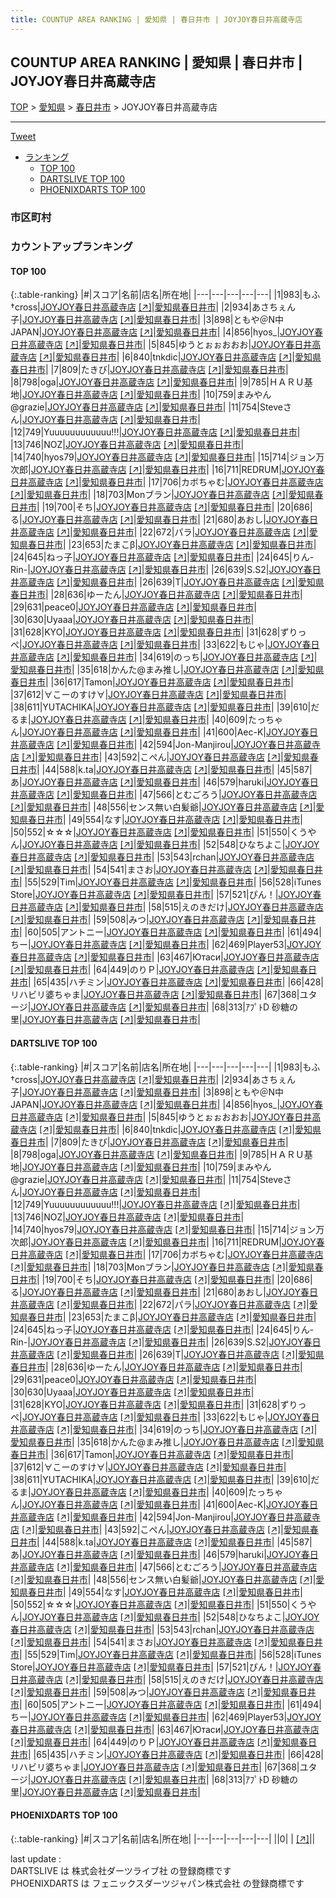 ```yaml
---
title: COUNTUP AREA RANKING | 愛知県 | 春日井市 | JOYJOY春日井高蔵寺店
---
```

## COUNTUP AREA RANKING | 愛知県 | 春日井市 | JOYJOY春日井高蔵寺店

[TOP](/darts/rank/) > [愛知県](/darts/rank/愛知県/) > [春日井市](/darts/rank/愛知県/春日井市/) > JOYJOY春日井高蔵寺店

___

<a href="https://twitter.com/share?ref_src=twsrc%5Etfw" data-text="COUNTUP AREA RANKING | 愛知県春日井市JOYJOY春日井高蔵寺店" class="twitter-share-button" data-hashtags="DARTSLIVE,PHOENIXDARTS,darts,ダーツ" data-show-count="false">Tweet</a>

* [ランキング](#カウントアップランキング)
    * [TOP 100](#top-100)
    * [DARTSLIVE TOP 100](#dartslive-top-100)
    * [PHOENIXDARTS TOP 100](#phoenixdarts-top-100)

### 市区町村

<ul>

</ul>

### カウントアップランキング

#### TOP 100



{:.table-ranking}
|#|スコア|名前|店名|所在地|
|---|---|---|---|---|
|1|983|<span class="rank-name-dl">もふ†cross</span>|<a href="/darts/rank/shops/e72639e3bbe021d8f454cb89828a1cfe.html">JOYJOY春日井高蔵寺店</a> <a href="https://search.dartslive.com/jp/shop/e72639e3bbe021d8f454cb89828a1cfe">[↗]</a>|<a href="/darts/rank/愛知県/春日井市">愛知県春日井市</a>|
|2|934|<span class="rank-name-dl">あさちぇん子</span>|<a href="/darts/rank/shops/e72639e3bbe021d8f454cb89828a1cfe.html">JOYJOY春日井高蔵寺店</a> <a href="https://search.dartslive.com/jp/shop/e72639e3bbe021d8f454cb89828a1cfe">[↗]</a>|<a href="/darts/rank/愛知県/春日井市">愛知県春日井市</a>|
|3|898|<span class="rank-name-dl">ともや＠N中JAPAN</span>|<a href="/darts/rank/shops/e72639e3bbe021d8f454cb89828a1cfe.html">JOYJOY春日井高蔵寺店</a> <a href="https://search.dartslive.com/jp/shop/e72639e3bbe021d8f454cb89828a1cfe">[↗]</a>|<a href="/darts/rank/愛知県/春日井市">愛知県春日井市</a>|
|4|856|<span class="rank-name-dl">hyos_</span>|<a href="/darts/rank/shops/e72639e3bbe021d8f454cb89828a1cfe.html">JOYJOY春日井高蔵寺店</a> <a href="https://search.dartslive.com/jp/shop/e72639e3bbe021d8f454cb89828a1cfe">[↗]</a>|<a href="/darts/rank/愛知県/春日井市">愛知県春日井市</a>|
|5|845|<span class="rank-name-dl">ゆうとぉぉおおお</span>|<a href="/darts/rank/shops/e72639e3bbe021d8f454cb89828a1cfe.html">JOYJOY春日井高蔵寺店</a> <a href="https://search.dartslive.com/jp/shop/e72639e3bbe021d8f454cb89828a1cfe">[↗]</a>|<a href="/darts/rank/愛知県/春日井市">愛知県春日井市</a>|
|6|840|<span class="rank-name-dl">tnkdic</span>|<a href="/darts/rank/shops/e72639e3bbe021d8f454cb89828a1cfe.html">JOYJOY春日井高蔵寺店</a> <a href="https://search.dartslive.com/jp/shop/e72639e3bbe021d8f454cb89828a1cfe">[↗]</a>|<a href="/darts/rank/愛知県/春日井市">愛知県春日井市</a>|
|7|809|<span class="rank-name-dl">たきび</span>|<a href="/darts/rank/shops/e72639e3bbe021d8f454cb89828a1cfe.html">JOYJOY春日井高蔵寺店</a> <a href="https://search.dartslive.com/jp/shop/e72639e3bbe021d8f454cb89828a1cfe">[↗]</a>|<a href="/darts/rank/愛知県/春日井市">愛知県春日井市</a>|
|8|798|<span class="rank-name-dl">oga</span>|<a href="/darts/rank/shops/e72639e3bbe021d8f454cb89828a1cfe.html">JOYJOY春日井高蔵寺店</a> <a href="https://search.dartslive.com/jp/shop/e72639e3bbe021d8f454cb89828a1cfe">[↗]</a>|<a href="/darts/rank/愛知県/春日井市">愛知県春日井市</a>|
|9|785|<span class="rank-name-dl">ＨＡＲＵ基地</span>|<a href="/darts/rank/shops/e72639e3bbe021d8f454cb89828a1cfe.html">JOYJOY春日井高蔵寺店</a> <a href="https://search.dartslive.com/jp/shop/e72639e3bbe021d8f454cb89828a1cfe">[↗]</a>|<a href="/darts/rank/愛知県/春日井市">愛知県春日井市</a>|
|10|759|<span class="rank-name-dl">まみやん@grazie</span>|<a href="/darts/rank/shops/e72639e3bbe021d8f454cb89828a1cfe.html">JOYJOY春日井高蔵寺店</a> <a href="https://search.dartslive.com/jp/shop/e72639e3bbe021d8f454cb89828a1cfe">[↗]</a>|<a href="/darts/rank/愛知県/春日井市">愛知県春日井市</a>|
|11|754|<span class="rank-name-dl">Steveさん</span>|<a href="/darts/rank/shops/e72639e3bbe021d8f454cb89828a1cfe.html">JOYJOY春日井高蔵寺店</a> <a href="https://search.dartslive.com/jp/shop/e72639e3bbe021d8f454cb89828a1cfe">[↗]</a>|<a href="/darts/rank/愛知県/春日井市">愛知県春日井市</a>|
|12|749|<span class="rank-name-dl">Yuuuuuuuuuuuu!!!</span>|<a href="/darts/rank/shops/e72639e3bbe021d8f454cb89828a1cfe.html">JOYJOY春日井高蔵寺店</a> <a href="https://search.dartslive.com/jp/shop/e72639e3bbe021d8f454cb89828a1cfe">[↗]</a>|<a href="/darts/rank/愛知県/春日井市">愛知県春日井市</a>|
|13|746|<span class="rank-name-dl">NOZ</span>|<a href="/darts/rank/shops/e72639e3bbe021d8f454cb89828a1cfe.html">JOYJOY春日井高蔵寺店</a> <a href="https://search.dartslive.com/jp/shop/e72639e3bbe021d8f454cb89828a1cfe">[↗]</a>|<a href="/darts/rank/愛知県/春日井市">愛知県春日井市</a>|
|14|740|<span class="rank-name-dl">hyos79</span>|<a href="/darts/rank/shops/e72639e3bbe021d8f454cb89828a1cfe.html">JOYJOY春日井高蔵寺店</a> <a href="https://search.dartslive.com/jp/shop/e72639e3bbe021d8f454cb89828a1cfe">[↗]</a>|<a href="/darts/rank/愛知県/春日井市">愛知県春日井市</a>|
|15|714|<span class="rank-name-dl">ジョン万次郎</span>|<a href="/darts/rank/shops/e72639e3bbe021d8f454cb89828a1cfe.html">JOYJOY春日井高蔵寺店</a> <a href="https://search.dartslive.com/jp/shop/e72639e3bbe021d8f454cb89828a1cfe">[↗]</a>|<a href="/darts/rank/愛知県/春日井市">愛知県春日井市</a>|
|16|711|<span class="rank-name-dl">REDRUM</span>|<a href="/darts/rank/shops/e72639e3bbe021d8f454cb89828a1cfe.html">JOYJOY春日井高蔵寺店</a> <a href="https://search.dartslive.com/jp/shop/e72639e3bbe021d8f454cb89828a1cfe">[↗]</a>|<a href="/darts/rank/愛知県/春日井市">愛知県春日井市</a>|
|17|706|<span class="rank-name-dl">カボちゃむ</span>|<a href="/darts/rank/shops/e72639e3bbe021d8f454cb89828a1cfe.html">JOYJOY春日井高蔵寺店</a> <a href="https://search.dartslive.com/jp/shop/e72639e3bbe021d8f454cb89828a1cfe">[↗]</a>|<a href="/darts/rank/愛知県/春日井市">愛知県春日井市</a>|
|18|703|<span class="rank-name-dl">Monブラン</span>|<a href="/darts/rank/shops/e72639e3bbe021d8f454cb89828a1cfe.html">JOYJOY春日井高蔵寺店</a> <a href="https://search.dartslive.com/jp/shop/e72639e3bbe021d8f454cb89828a1cfe">[↗]</a>|<a href="/darts/rank/愛知県/春日井市">愛知県春日井市</a>|
|19|700|<span class="rank-name-dl">そち</span>|<a href="/darts/rank/shops/e72639e3bbe021d8f454cb89828a1cfe.html">JOYJOY春日井高蔵寺店</a> <a href="https://search.dartslive.com/jp/shop/e72639e3bbe021d8f454cb89828a1cfe">[↗]</a>|<a href="/darts/rank/愛知県/春日井市">愛知県春日井市</a>|
|20|686|<span class="rank-name-dl">る</span>|<a href="/darts/rank/shops/e72639e3bbe021d8f454cb89828a1cfe.html">JOYJOY春日井高蔵寺店</a> <a href="https://search.dartslive.com/jp/shop/e72639e3bbe021d8f454cb89828a1cfe">[↗]</a>|<a href="/darts/rank/愛知県/春日井市">愛知県春日井市</a>|
|21|680|<span class="rank-name-dl">あおし</span>|<a href="/darts/rank/shops/e72639e3bbe021d8f454cb89828a1cfe.html">JOYJOY春日井高蔵寺店</a> <a href="https://search.dartslive.com/jp/shop/e72639e3bbe021d8f454cb89828a1cfe">[↗]</a>|<a href="/darts/rank/愛知県/春日井市">愛知県春日井市</a>|
|22|672|<span class="rank-name-dl">パラ</span>|<a href="/darts/rank/shops/e72639e3bbe021d8f454cb89828a1cfe.html">JOYJOY春日井高蔵寺店</a> <a href="https://search.dartslive.com/jp/shop/e72639e3bbe021d8f454cb89828a1cfe">[↗]</a>|<a href="/darts/rank/愛知県/春日井市">愛知県春日井市</a>|
|23|653|<span class="rank-name-dl">たまこβ</span>|<a href="/darts/rank/shops/e72639e3bbe021d8f454cb89828a1cfe.html">JOYJOY春日井高蔵寺店</a> <a href="https://search.dartslive.com/jp/shop/e72639e3bbe021d8f454cb89828a1cfe">[↗]</a>|<a href="/darts/rank/愛知県/春日井市">愛知県春日井市</a>|
|24|645|<span class="rank-name-dl">ねっ子</span>|<a href="/darts/rank/shops/e72639e3bbe021d8f454cb89828a1cfe.html">JOYJOY春日井高蔵寺店</a> <a href="https://search.dartslive.com/jp/shop/e72639e3bbe021d8f454cb89828a1cfe">[↗]</a>|<a href="/darts/rank/愛知県/春日井市">愛知県春日井市</a>|
|24|645|<span class="rank-name-dl">りん-Rin-</span>|<a href="/darts/rank/shops/e72639e3bbe021d8f454cb89828a1cfe.html">JOYJOY春日井高蔵寺店</a> <a href="https://search.dartslive.com/jp/shop/e72639e3bbe021d8f454cb89828a1cfe">[↗]</a>|<a href="/darts/rank/愛知県/春日井市">愛知県春日井市</a>|
|26|639|<span class="rank-name-dl">S.S2</span>|<a href="/darts/rank/shops/e72639e3bbe021d8f454cb89828a1cfe.html">JOYJOY春日井高蔵寺店</a> <a href="https://search.dartslive.com/jp/shop/e72639e3bbe021d8f454cb89828a1cfe">[↗]</a>|<a href="/darts/rank/愛知県/春日井市">愛知県春日井市</a>|
|26|639|<span class="rank-name-dl">T</span>|<a href="/darts/rank/shops/e72639e3bbe021d8f454cb89828a1cfe.html">JOYJOY春日井高蔵寺店</a> <a href="https://search.dartslive.com/jp/shop/e72639e3bbe021d8f454cb89828a1cfe">[↗]</a>|<a href="/darts/rank/愛知県/春日井市">愛知県春日井市</a>|
|28|636|<span class="rank-name-dl">ゆーたん</span>|<a href="/darts/rank/shops/e72639e3bbe021d8f454cb89828a1cfe.html">JOYJOY春日井高蔵寺店</a> <a href="https://search.dartslive.com/jp/shop/e72639e3bbe021d8f454cb89828a1cfe">[↗]</a>|<a href="/darts/rank/愛知県/春日井市">愛知県春日井市</a>|
|29|631|<span class="rank-name-dl">peace0</span>|<a href="/darts/rank/shops/e72639e3bbe021d8f454cb89828a1cfe.html">JOYJOY春日井高蔵寺店</a> <a href="https://search.dartslive.com/jp/shop/e72639e3bbe021d8f454cb89828a1cfe">[↗]</a>|<a href="/darts/rank/愛知県/春日井市">愛知県春日井市</a>|
|30|630|<span class="rank-name-dl">Uyaaa</span>|<a href="/darts/rank/shops/e72639e3bbe021d8f454cb89828a1cfe.html">JOYJOY春日井高蔵寺店</a> <a href="https://search.dartslive.com/jp/shop/e72639e3bbe021d8f454cb89828a1cfe">[↗]</a>|<a href="/darts/rank/愛知県/春日井市">愛知県春日井市</a>|
|31|628|<span class="rank-name-dl">KYO</span>|<a href="/darts/rank/shops/e72639e3bbe021d8f454cb89828a1cfe.html">JOYJOY春日井高蔵寺店</a> <a href="https://search.dartslive.com/jp/shop/e72639e3bbe021d8f454cb89828a1cfe">[↗]</a>|<a href="/darts/rank/愛知県/春日井市">愛知県春日井市</a>|
|31|628|<span class="rank-name-dl">ずりっぺ</span>|<a href="/darts/rank/shops/e72639e3bbe021d8f454cb89828a1cfe.html">JOYJOY春日井高蔵寺店</a> <a href="https://search.dartslive.com/jp/shop/e72639e3bbe021d8f454cb89828a1cfe">[↗]</a>|<a href="/darts/rank/愛知県/春日井市">愛知県春日井市</a>|
|33|622|<span class="rank-name-dl">もじゃ</span>|<a href="/darts/rank/shops/e72639e3bbe021d8f454cb89828a1cfe.html">JOYJOY春日井高蔵寺店</a> <a href="https://search.dartslive.com/jp/shop/e72639e3bbe021d8f454cb89828a1cfe">[↗]</a>|<a href="/darts/rank/愛知県/春日井市">愛知県春日井市</a>|
|34|619|<span class="rank-name-dl">のっち</span>|<a href="/darts/rank/shops/e72639e3bbe021d8f454cb89828a1cfe.html">JOYJOY春日井高蔵寺店</a> <a href="https://search.dartslive.com/jp/shop/e72639e3bbe021d8f454cb89828a1cfe">[↗]</a>|<a href="/darts/rank/愛知県/春日井市">愛知県春日井市</a>|
|35|618|<span class="rank-name-dl">かんた@まみ推し</span>|<a href="/darts/rank/shops/e72639e3bbe021d8f454cb89828a1cfe.html">JOYJOY春日井高蔵寺店</a> <a href="https://search.dartslive.com/jp/shop/e72639e3bbe021d8f454cb89828a1cfe">[↗]</a>|<a href="/darts/rank/愛知県/春日井市">愛知県春日井市</a>|
|36|617|<span class="rank-name-dl">Tamon</span>|<a href="/darts/rank/shops/e72639e3bbe021d8f454cb89828a1cfe.html">JOYJOY春日井高蔵寺店</a> <a href="https://search.dartslive.com/jp/shop/e72639e3bbe021d8f454cb89828a1cfe">[↗]</a>|<a href="/darts/rank/愛知県/春日井市">愛知県春日井市</a>|
|37|612|<span class="rank-name-dl">∀こーのすけ∀</span>|<a href="/darts/rank/shops/e72639e3bbe021d8f454cb89828a1cfe.html">JOYJOY春日井高蔵寺店</a> <a href="https://search.dartslive.com/jp/shop/e72639e3bbe021d8f454cb89828a1cfe">[↗]</a>|<a href="/darts/rank/愛知県/春日井市">愛知県春日井市</a>|
|38|611|<span class="rank-name-dl">YUTACHIKA</span>|<a href="/darts/rank/shops/e72639e3bbe021d8f454cb89828a1cfe.html">JOYJOY春日井高蔵寺店</a> <a href="https://search.dartslive.com/jp/shop/e72639e3bbe021d8f454cb89828a1cfe">[↗]</a>|<a href="/darts/rank/愛知県/春日井市">愛知県春日井市</a>|
|39|610|<span class="rank-name-dl">だるま</span>|<a href="/darts/rank/shops/e72639e3bbe021d8f454cb89828a1cfe.html">JOYJOY春日井高蔵寺店</a> <a href="https://search.dartslive.com/jp/shop/e72639e3bbe021d8f454cb89828a1cfe">[↗]</a>|<a href="/darts/rank/愛知県/春日井市">愛知県春日井市</a>|
|40|609|<span class="rank-name-dl">たっちゃん</span>|<a href="/darts/rank/shops/e72639e3bbe021d8f454cb89828a1cfe.html">JOYJOY春日井高蔵寺店</a> <a href="https://search.dartslive.com/jp/shop/e72639e3bbe021d8f454cb89828a1cfe">[↗]</a>|<a href="/darts/rank/愛知県/春日井市">愛知県春日井市</a>|
|41|600|<span class="rank-name-dl">Aec-K</span>|<a href="/darts/rank/shops/e72639e3bbe021d8f454cb89828a1cfe.html">JOYJOY春日井高蔵寺店</a> <a href="https://search.dartslive.com/jp/shop/e72639e3bbe021d8f454cb89828a1cfe">[↗]</a>|<a href="/darts/rank/愛知県/春日井市">愛知県春日井市</a>|
|42|594|<span class="rank-name-dl">Jon-Manjirou</span>|<a href="/darts/rank/shops/e72639e3bbe021d8f454cb89828a1cfe.html">JOYJOY春日井高蔵寺店</a> <a href="https://search.dartslive.com/jp/shop/e72639e3bbe021d8f454cb89828a1cfe">[↗]</a>|<a href="/darts/rank/愛知県/春日井市">愛知県春日井市</a>|
|43|592|<span class="rank-name-dl">こぺん</span>|<a href="/darts/rank/shops/e72639e3bbe021d8f454cb89828a1cfe.html">JOYJOY春日井高蔵寺店</a> <a href="https://search.dartslive.com/jp/shop/e72639e3bbe021d8f454cb89828a1cfe">[↗]</a>|<a href="/darts/rank/愛知県/春日井市">愛知県春日井市</a>|
|44|588|<span class="rank-name-dl">k.ta</span>|<a href="/darts/rank/shops/e72639e3bbe021d8f454cb89828a1cfe.html">JOYJOY春日井高蔵寺店</a> <a href="https://search.dartslive.com/jp/shop/e72639e3bbe021d8f454cb89828a1cfe">[↗]</a>|<a href="/darts/rank/愛知県/春日井市">愛知県春日井市</a>|
|45|587|<span class="rank-name-dl">あ</span>|<a href="/darts/rank/shops/e72639e3bbe021d8f454cb89828a1cfe.html">JOYJOY春日井高蔵寺店</a> <a href="https://search.dartslive.com/jp/shop/e72639e3bbe021d8f454cb89828a1cfe">[↗]</a>|<a href="/darts/rank/愛知県/春日井市">愛知県春日井市</a>|
|46|579|<span class="rank-name-dl">haruki</span>|<a href="/darts/rank/shops/e72639e3bbe021d8f454cb89828a1cfe.html">JOYJOY春日井高蔵寺店</a> <a href="https://search.dartslive.com/jp/shop/e72639e3bbe021d8f454cb89828a1cfe">[↗]</a>|<a href="/darts/rank/愛知県/春日井市">愛知県春日井市</a>|
|47|566|<span class="rank-name-dl">とむごろう</span>|<a href="/darts/rank/shops/e72639e3bbe021d8f454cb89828a1cfe.html">JOYJOY春日井高蔵寺店</a> <a href="https://search.dartslive.com/jp/shop/e72639e3bbe021d8f454cb89828a1cfe">[↗]</a>|<a href="/darts/rank/愛知県/春日井市">愛知県春日井市</a>|
|48|556|<span class="rank-name-dl">センス無い白髪爺</span>|<a href="/darts/rank/shops/e72639e3bbe021d8f454cb89828a1cfe.html">JOYJOY春日井高蔵寺店</a> <a href="https://search.dartslive.com/jp/shop/e72639e3bbe021d8f454cb89828a1cfe">[↗]</a>|<a href="/darts/rank/愛知県/春日井市">愛知県春日井市</a>|
|49|554|<span class="rank-name-dl">なす</span>|<a href="/darts/rank/shops/e72639e3bbe021d8f454cb89828a1cfe.html">JOYJOY春日井高蔵寺店</a> <a href="https://search.dartslive.com/jp/shop/e72639e3bbe021d8f454cb89828a1cfe">[↗]</a>|<a href="/darts/rank/愛知県/春日井市">愛知県春日井市</a>|
|50|552|<span class="rank-name-dl">☆☆☆</span>|<a href="/darts/rank/shops/e72639e3bbe021d8f454cb89828a1cfe.html">JOYJOY春日井高蔵寺店</a> <a href="https://search.dartslive.com/jp/shop/e72639e3bbe021d8f454cb89828a1cfe">[↗]</a>|<a href="/darts/rank/愛知県/春日井市">愛知県春日井市</a>|
|51|550|<span class="rank-name-dl">くうやん</span>|<a href="/darts/rank/shops/e72639e3bbe021d8f454cb89828a1cfe.html">JOYJOY春日井高蔵寺店</a> <a href="https://search.dartslive.com/jp/shop/e72639e3bbe021d8f454cb89828a1cfe">[↗]</a>|<a href="/darts/rank/愛知県/春日井市">愛知県春日井市</a>|
|52|548|<span class="rank-name-dl">ひなちよこ</span>|<a href="/darts/rank/shops/e72639e3bbe021d8f454cb89828a1cfe.html">JOYJOY春日井高蔵寺店</a> <a href="https://search.dartslive.com/jp/shop/e72639e3bbe021d8f454cb89828a1cfe">[↗]</a>|<a href="/darts/rank/愛知県/春日井市">愛知県春日井市</a>|
|53|543|<span class="rank-name-dl">rchan</span>|<a href="/darts/rank/shops/e72639e3bbe021d8f454cb89828a1cfe.html">JOYJOY春日井高蔵寺店</a> <a href="https://search.dartslive.com/jp/shop/e72639e3bbe021d8f454cb89828a1cfe">[↗]</a>|<a href="/darts/rank/愛知県/春日井市">愛知県春日井市</a>|
|54|541|<span class="rank-name-dl">まさお</span>|<a href="/darts/rank/shops/e72639e3bbe021d8f454cb89828a1cfe.html">JOYJOY春日井高蔵寺店</a> <a href="https://search.dartslive.com/jp/shop/e72639e3bbe021d8f454cb89828a1cfe">[↗]</a>|<a href="/darts/rank/愛知県/春日井市">愛知県春日井市</a>|
|55|529|<span class="rank-name-dl">Tim</span>|<a href="/darts/rank/shops/e72639e3bbe021d8f454cb89828a1cfe.html">JOYJOY春日井高蔵寺店</a> <a href="https://search.dartslive.com/jp/shop/e72639e3bbe021d8f454cb89828a1cfe">[↗]</a>|<a href="/darts/rank/愛知県/春日井市">愛知県春日井市</a>|
|56|528|<span class="rank-name-dl">iTunes Store</span>|<a href="/darts/rank/shops/e72639e3bbe021d8f454cb89828a1cfe.html">JOYJOY春日井高蔵寺店</a> <a href="https://search.dartslive.com/jp/shop/e72639e3bbe021d8f454cb89828a1cfe">[↗]</a>|<a href="/darts/rank/愛知県/春日井市">愛知県春日井市</a>|
|57|521|<span class="rank-name-dl">ぴん！</span>|<a href="/darts/rank/shops/e72639e3bbe021d8f454cb89828a1cfe.html">JOYJOY春日井高蔵寺店</a> <a href="https://search.dartslive.com/jp/shop/e72639e3bbe021d8f454cb89828a1cfe">[↗]</a>|<a href="/darts/rank/愛知県/春日井市">愛知県春日井市</a>|
|58|515|<span class="rank-name-dl">えのきだけ</span>|<a href="/darts/rank/shops/e72639e3bbe021d8f454cb89828a1cfe.html">JOYJOY春日井高蔵寺店</a> <a href="https://search.dartslive.com/jp/shop/e72639e3bbe021d8f454cb89828a1cfe">[↗]</a>|<a href="/darts/rank/愛知県/春日井市">愛知県春日井市</a>|
|59|508|<span class="rank-name-dl">みつ</span>|<a href="/darts/rank/shops/e72639e3bbe021d8f454cb89828a1cfe.html">JOYJOY春日井高蔵寺店</a> <a href="https://search.dartslive.com/jp/shop/e72639e3bbe021d8f454cb89828a1cfe">[↗]</a>|<a href="/darts/rank/愛知県/春日井市">愛知県春日井市</a>|
|60|505|<span class="rank-name-dl">アントニー</span>|<a href="/darts/rank/shops/e72639e3bbe021d8f454cb89828a1cfe.html">JOYJOY春日井高蔵寺店</a> <a href="https://search.dartslive.com/jp/shop/e72639e3bbe021d8f454cb89828a1cfe">[↗]</a>|<a href="/darts/rank/愛知県/春日井市">愛知県春日井市</a>|
|61|494|<span class="rank-name-dl">ちー</span>|<a href="/darts/rank/shops/e72639e3bbe021d8f454cb89828a1cfe.html">JOYJOY春日井高蔵寺店</a> <a href="https://search.dartslive.com/jp/shop/e72639e3bbe021d8f454cb89828a1cfe">[↗]</a>|<a href="/darts/rank/愛知県/春日井市">愛知県春日井市</a>|
|62|469|<span class="rank-name-dl">Player53</span>|<a href="/darts/rank/shops/e72639e3bbe021d8f454cb89828a1cfe.html">JOYJOY春日井高蔵寺店</a> <a href="https://search.dartslive.com/jp/shop/e72639e3bbe021d8f454cb89828a1cfe">[↗]</a>|<a href="/darts/rank/愛知県/春日井市">愛知県春日井市</a>|
|63|467|<span class="rank-name-dl">Ютаси</span>|<a href="/darts/rank/shops/e72639e3bbe021d8f454cb89828a1cfe.html">JOYJOY春日井高蔵寺店</a> <a href="https://search.dartslive.com/jp/shop/e72639e3bbe021d8f454cb89828a1cfe">[↗]</a>|<a href="/darts/rank/愛知県/春日井市">愛知県春日井市</a>|
|64|449|<span class="rank-name-dl">のりＰ</span>|<a href="/darts/rank/shops/e72639e3bbe021d8f454cb89828a1cfe.html">JOYJOY春日井高蔵寺店</a> <a href="https://search.dartslive.com/jp/shop/e72639e3bbe021d8f454cb89828a1cfe">[↗]</a>|<a href="/darts/rank/愛知県/春日井市">愛知県春日井市</a>|
|65|435|<span class="rank-name-dl">ハチミン</span>|<a href="/darts/rank/shops/e72639e3bbe021d8f454cb89828a1cfe.html">JOYJOY春日井高蔵寺店</a> <a href="https://search.dartslive.com/jp/shop/e72639e3bbe021d8f454cb89828a1cfe">[↗]</a>|<a href="/darts/rank/愛知県/春日井市">愛知県春日井市</a>|
|66|428|<span class="rank-name-dl">リハビリ婆ちゃま</span>|<a href="/darts/rank/shops/e72639e3bbe021d8f454cb89828a1cfe.html">JOYJOY春日井高蔵寺店</a> <a href="https://search.dartslive.com/jp/shop/e72639e3bbe021d8f454cb89828a1cfe">[↗]</a>|<a href="/darts/rank/愛知県/春日井市">愛知県春日井市</a>|
|67|368|<span class="rank-name-dl">ユタージ</span>|<a href="/darts/rank/shops/e72639e3bbe021d8f454cb89828a1cfe.html">JOYJOY春日井高蔵寺店</a> <a href="https://search.dartslive.com/jp/shop/e72639e3bbe021d8f454cb89828a1cfe">[↗]</a>|<a href="/darts/rank/愛知県/春日井市">愛知県春日井市</a>|
|68|313|<span class="rank-name-dl">ｱﾌﾟﾄD 砂糖の里</span>|<a href="/darts/rank/shops/e72639e3bbe021d8f454cb89828a1cfe.html">JOYJOY春日井高蔵寺店</a> <a href="https://search.dartslive.com/jp/shop/e72639e3bbe021d8f454cb89828a1cfe">[↗]</a>|<a href="/darts/rank/愛知県/春日井市">愛知県春日井市</a>|


#### DARTSLIVE TOP 100



{:.table-ranking}
|#|スコア|名前|店名|所在地|
|---|---|---|---|---|
|1|983|<span class="rank-name-dl">もふ†cross</span>|<a href="/darts/rank/shops/e72639e3bbe021d8f454cb89828a1cfe.html">JOYJOY春日井高蔵寺店</a> <a href="https://search.dartslive.com/jp/shop/e72639e3bbe021d8f454cb89828a1cfe">[↗]</a>|<a href="/darts/rank/愛知県/春日井市">愛知県春日井市</a>|
|2|934|<span class="rank-name-dl">あさちぇん子</span>|<a href="/darts/rank/shops/e72639e3bbe021d8f454cb89828a1cfe.html">JOYJOY春日井高蔵寺店</a> <a href="https://search.dartslive.com/jp/shop/e72639e3bbe021d8f454cb89828a1cfe">[↗]</a>|<a href="/darts/rank/愛知県/春日井市">愛知県春日井市</a>|
|3|898|<span class="rank-name-dl">ともや＠N中JAPAN</span>|<a href="/darts/rank/shops/e72639e3bbe021d8f454cb89828a1cfe.html">JOYJOY春日井高蔵寺店</a> <a href="https://search.dartslive.com/jp/shop/e72639e3bbe021d8f454cb89828a1cfe">[↗]</a>|<a href="/darts/rank/愛知県/春日井市">愛知県春日井市</a>|
|4|856|<span class="rank-name-dl">hyos_</span>|<a href="/darts/rank/shops/e72639e3bbe021d8f454cb89828a1cfe.html">JOYJOY春日井高蔵寺店</a> <a href="https://search.dartslive.com/jp/shop/e72639e3bbe021d8f454cb89828a1cfe">[↗]</a>|<a href="/darts/rank/愛知県/春日井市">愛知県春日井市</a>|
|5|845|<span class="rank-name-dl">ゆうとぉぉおおお</span>|<a href="/darts/rank/shops/e72639e3bbe021d8f454cb89828a1cfe.html">JOYJOY春日井高蔵寺店</a> <a href="https://search.dartslive.com/jp/shop/e72639e3bbe021d8f454cb89828a1cfe">[↗]</a>|<a href="/darts/rank/愛知県/春日井市">愛知県春日井市</a>|
|6|840|<span class="rank-name-dl">tnkdic</span>|<a href="/darts/rank/shops/e72639e3bbe021d8f454cb89828a1cfe.html">JOYJOY春日井高蔵寺店</a> <a href="https://search.dartslive.com/jp/shop/e72639e3bbe021d8f454cb89828a1cfe">[↗]</a>|<a href="/darts/rank/愛知県/春日井市">愛知県春日井市</a>|
|7|809|<span class="rank-name-dl">たきび</span>|<a href="/darts/rank/shops/e72639e3bbe021d8f454cb89828a1cfe.html">JOYJOY春日井高蔵寺店</a> <a href="https://search.dartslive.com/jp/shop/e72639e3bbe021d8f454cb89828a1cfe">[↗]</a>|<a href="/darts/rank/愛知県/春日井市">愛知県春日井市</a>|
|8|798|<span class="rank-name-dl">oga</span>|<a href="/darts/rank/shops/e72639e3bbe021d8f454cb89828a1cfe.html">JOYJOY春日井高蔵寺店</a> <a href="https://search.dartslive.com/jp/shop/e72639e3bbe021d8f454cb89828a1cfe">[↗]</a>|<a href="/darts/rank/愛知県/春日井市">愛知県春日井市</a>|
|9|785|<span class="rank-name-dl">ＨＡＲＵ基地</span>|<a href="/darts/rank/shops/e72639e3bbe021d8f454cb89828a1cfe.html">JOYJOY春日井高蔵寺店</a> <a href="https://search.dartslive.com/jp/shop/e72639e3bbe021d8f454cb89828a1cfe">[↗]</a>|<a href="/darts/rank/愛知県/春日井市">愛知県春日井市</a>|
|10|759|<span class="rank-name-dl">まみやん@grazie</span>|<a href="/darts/rank/shops/e72639e3bbe021d8f454cb89828a1cfe.html">JOYJOY春日井高蔵寺店</a> <a href="https://search.dartslive.com/jp/shop/e72639e3bbe021d8f454cb89828a1cfe">[↗]</a>|<a href="/darts/rank/愛知県/春日井市">愛知県春日井市</a>|
|11|754|<span class="rank-name-dl">Steveさん</span>|<a href="/darts/rank/shops/e72639e3bbe021d8f454cb89828a1cfe.html">JOYJOY春日井高蔵寺店</a> <a href="https://search.dartslive.com/jp/shop/e72639e3bbe021d8f454cb89828a1cfe">[↗]</a>|<a href="/darts/rank/愛知県/春日井市">愛知県春日井市</a>|
|12|749|<span class="rank-name-dl">Yuuuuuuuuuuuu!!!</span>|<a href="/darts/rank/shops/e72639e3bbe021d8f454cb89828a1cfe.html">JOYJOY春日井高蔵寺店</a> <a href="https://search.dartslive.com/jp/shop/e72639e3bbe021d8f454cb89828a1cfe">[↗]</a>|<a href="/darts/rank/愛知県/春日井市">愛知県春日井市</a>|
|13|746|<span class="rank-name-dl">NOZ</span>|<a href="/darts/rank/shops/e72639e3bbe021d8f454cb89828a1cfe.html">JOYJOY春日井高蔵寺店</a> <a href="https://search.dartslive.com/jp/shop/e72639e3bbe021d8f454cb89828a1cfe">[↗]</a>|<a href="/darts/rank/愛知県/春日井市">愛知県春日井市</a>|
|14|740|<span class="rank-name-dl">hyos79</span>|<a href="/darts/rank/shops/e72639e3bbe021d8f454cb89828a1cfe.html">JOYJOY春日井高蔵寺店</a> <a href="https://search.dartslive.com/jp/shop/e72639e3bbe021d8f454cb89828a1cfe">[↗]</a>|<a href="/darts/rank/愛知県/春日井市">愛知県春日井市</a>|
|15|714|<span class="rank-name-dl">ジョン万次郎</span>|<a href="/darts/rank/shops/e72639e3bbe021d8f454cb89828a1cfe.html">JOYJOY春日井高蔵寺店</a> <a href="https://search.dartslive.com/jp/shop/e72639e3bbe021d8f454cb89828a1cfe">[↗]</a>|<a href="/darts/rank/愛知県/春日井市">愛知県春日井市</a>|
|16|711|<span class="rank-name-dl">REDRUM</span>|<a href="/darts/rank/shops/e72639e3bbe021d8f454cb89828a1cfe.html">JOYJOY春日井高蔵寺店</a> <a href="https://search.dartslive.com/jp/shop/e72639e3bbe021d8f454cb89828a1cfe">[↗]</a>|<a href="/darts/rank/愛知県/春日井市">愛知県春日井市</a>|
|17|706|<span class="rank-name-dl">カボちゃむ</span>|<a href="/darts/rank/shops/e72639e3bbe021d8f454cb89828a1cfe.html">JOYJOY春日井高蔵寺店</a> <a href="https://search.dartslive.com/jp/shop/e72639e3bbe021d8f454cb89828a1cfe">[↗]</a>|<a href="/darts/rank/愛知県/春日井市">愛知県春日井市</a>|
|18|703|<span class="rank-name-dl">Monブラン</span>|<a href="/darts/rank/shops/e72639e3bbe021d8f454cb89828a1cfe.html">JOYJOY春日井高蔵寺店</a> <a href="https://search.dartslive.com/jp/shop/e72639e3bbe021d8f454cb89828a1cfe">[↗]</a>|<a href="/darts/rank/愛知県/春日井市">愛知県春日井市</a>|
|19|700|<span class="rank-name-dl">そち</span>|<a href="/darts/rank/shops/e72639e3bbe021d8f454cb89828a1cfe.html">JOYJOY春日井高蔵寺店</a> <a href="https://search.dartslive.com/jp/shop/e72639e3bbe021d8f454cb89828a1cfe">[↗]</a>|<a href="/darts/rank/愛知県/春日井市">愛知県春日井市</a>|
|20|686|<span class="rank-name-dl">る</span>|<a href="/darts/rank/shops/e72639e3bbe021d8f454cb89828a1cfe.html">JOYJOY春日井高蔵寺店</a> <a href="https://search.dartslive.com/jp/shop/e72639e3bbe021d8f454cb89828a1cfe">[↗]</a>|<a href="/darts/rank/愛知県/春日井市">愛知県春日井市</a>|
|21|680|<span class="rank-name-dl">あおし</span>|<a href="/darts/rank/shops/e72639e3bbe021d8f454cb89828a1cfe.html">JOYJOY春日井高蔵寺店</a> <a href="https://search.dartslive.com/jp/shop/e72639e3bbe021d8f454cb89828a1cfe">[↗]</a>|<a href="/darts/rank/愛知県/春日井市">愛知県春日井市</a>|
|22|672|<span class="rank-name-dl">パラ</span>|<a href="/darts/rank/shops/e72639e3bbe021d8f454cb89828a1cfe.html">JOYJOY春日井高蔵寺店</a> <a href="https://search.dartslive.com/jp/shop/e72639e3bbe021d8f454cb89828a1cfe">[↗]</a>|<a href="/darts/rank/愛知県/春日井市">愛知県春日井市</a>|
|23|653|<span class="rank-name-dl">たまこβ</span>|<a href="/darts/rank/shops/e72639e3bbe021d8f454cb89828a1cfe.html">JOYJOY春日井高蔵寺店</a> <a href="https://search.dartslive.com/jp/shop/e72639e3bbe021d8f454cb89828a1cfe">[↗]</a>|<a href="/darts/rank/愛知県/春日井市">愛知県春日井市</a>|
|24|645|<span class="rank-name-dl">ねっ子</span>|<a href="/darts/rank/shops/e72639e3bbe021d8f454cb89828a1cfe.html">JOYJOY春日井高蔵寺店</a> <a href="https://search.dartslive.com/jp/shop/e72639e3bbe021d8f454cb89828a1cfe">[↗]</a>|<a href="/darts/rank/愛知県/春日井市">愛知県春日井市</a>|
|24|645|<span class="rank-name-dl">りん-Rin-</span>|<a href="/darts/rank/shops/e72639e3bbe021d8f454cb89828a1cfe.html">JOYJOY春日井高蔵寺店</a> <a href="https://search.dartslive.com/jp/shop/e72639e3bbe021d8f454cb89828a1cfe">[↗]</a>|<a href="/darts/rank/愛知県/春日井市">愛知県春日井市</a>|
|26|639|<span class="rank-name-dl">S.S2</span>|<a href="/darts/rank/shops/e72639e3bbe021d8f454cb89828a1cfe.html">JOYJOY春日井高蔵寺店</a> <a href="https://search.dartslive.com/jp/shop/e72639e3bbe021d8f454cb89828a1cfe">[↗]</a>|<a href="/darts/rank/愛知県/春日井市">愛知県春日井市</a>|
|26|639|<span class="rank-name-dl">T</span>|<a href="/darts/rank/shops/e72639e3bbe021d8f454cb89828a1cfe.html">JOYJOY春日井高蔵寺店</a> <a href="https://search.dartslive.com/jp/shop/e72639e3bbe021d8f454cb89828a1cfe">[↗]</a>|<a href="/darts/rank/愛知県/春日井市">愛知県春日井市</a>|
|28|636|<span class="rank-name-dl">ゆーたん</span>|<a href="/darts/rank/shops/e72639e3bbe021d8f454cb89828a1cfe.html">JOYJOY春日井高蔵寺店</a> <a href="https://search.dartslive.com/jp/shop/e72639e3bbe021d8f454cb89828a1cfe">[↗]</a>|<a href="/darts/rank/愛知県/春日井市">愛知県春日井市</a>|
|29|631|<span class="rank-name-dl">peace0</span>|<a href="/darts/rank/shops/e72639e3bbe021d8f454cb89828a1cfe.html">JOYJOY春日井高蔵寺店</a> <a href="https://search.dartslive.com/jp/shop/e72639e3bbe021d8f454cb89828a1cfe">[↗]</a>|<a href="/darts/rank/愛知県/春日井市">愛知県春日井市</a>|
|30|630|<span class="rank-name-dl">Uyaaa</span>|<a href="/darts/rank/shops/e72639e3bbe021d8f454cb89828a1cfe.html">JOYJOY春日井高蔵寺店</a> <a href="https://search.dartslive.com/jp/shop/e72639e3bbe021d8f454cb89828a1cfe">[↗]</a>|<a href="/darts/rank/愛知県/春日井市">愛知県春日井市</a>|
|31|628|<span class="rank-name-dl">KYO</span>|<a href="/darts/rank/shops/e72639e3bbe021d8f454cb89828a1cfe.html">JOYJOY春日井高蔵寺店</a> <a href="https://search.dartslive.com/jp/shop/e72639e3bbe021d8f454cb89828a1cfe">[↗]</a>|<a href="/darts/rank/愛知県/春日井市">愛知県春日井市</a>|
|31|628|<span class="rank-name-dl">ずりっぺ</span>|<a href="/darts/rank/shops/e72639e3bbe021d8f454cb89828a1cfe.html">JOYJOY春日井高蔵寺店</a> <a href="https://search.dartslive.com/jp/shop/e72639e3bbe021d8f454cb89828a1cfe">[↗]</a>|<a href="/darts/rank/愛知県/春日井市">愛知県春日井市</a>|
|33|622|<span class="rank-name-dl">もじゃ</span>|<a href="/darts/rank/shops/e72639e3bbe021d8f454cb89828a1cfe.html">JOYJOY春日井高蔵寺店</a> <a href="https://search.dartslive.com/jp/shop/e72639e3bbe021d8f454cb89828a1cfe">[↗]</a>|<a href="/darts/rank/愛知県/春日井市">愛知県春日井市</a>|
|34|619|<span class="rank-name-dl">のっち</span>|<a href="/darts/rank/shops/e72639e3bbe021d8f454cb89828a1cfe.html">JOYJOY春日井高蔵寺店</a> <a href="https://search.dartslive.com/jp/shop/e72639e3bbe021d8f454cb89828a1cfe">[↗]</a>|<a href="/darts/rank/愛知県/春日井市">愛知県春日井市</a>|
|35|618|<span class="rank-name-dl">かんた@まみ推し</span>|<a href="/darts/rank/shops/e72639e3bbe021d8f454cb89828a1cfe.html">JOYJOY春日井高蔵寺店</a> <a href="https://search.dartslive.com/jp/shop/e72639e3bbe021d8f454cb89828a1cfe">[↗]</a>|<a href="/darts/rank/愛知県/春日井市">愛知県春日井市</a>|
|36|617|<span class="rank-name-dl">Tamon</span>|<a href="/darts/rank/shops/e72639e3bbe021d8f454cb89828a1cfe.html">JOYJOY春日井高蔵寺店</a> <a href="https://search.dartslive.com/jp/shop/e72639e3bbe021d8f454cb89828a1cfe">[↗]</a>|<a href="/darts/rank/愛知県/春日井市">愛知県春日井市</a>|
|37|612|<span class="rank-name-dl">∀こーのすけ∀</span>|<a href="/darts/rank/shops/e72639e3bbe021d8f454cb89828a1cfe.html">JOYJOY春日井高蔵寺店</a> <a href="https://search.dartslive.com/jp/shop/e72639e3bbe021d8f454cb89828a1cfe">[↗]</a>|<a href="/darts/rank/愛知県/春日井市">愛知県春日井市</a>|
|38|611|<span class="rank-name-dl">YUTACHIKA</span>|<a href="/darts/rank/shops/e72639e3bbe021d8f454cb89828a1cfe.html">JOYJOY春日井高蔵寺店</a> <a href="https://search.dartslive.com/jp/shop/e72639e3bbe021d8f454cb89828a1cfe">[↗]</a>|<a href="/darts/rank/愛知県/春日井市">愛知県春日井市</a>|
|39|610|<span class="rank-name-dl">だるま</span>|<a href="/darts/rank/shops/e72639e3bbe021d8f454cb89828a1cfe.html">JOYJOY春日井高蔵寺店</a> <a href="https://search.dartslive.com/jp/shop/e72639e3bbe021d8f454cb89828a1cfe">[↗]</a>|<a href="/darts/rank/愛知県/春日井市">愛知県春日井市</a>|
|40|609|<span class="rank-name-dl">たっちゃん</span>|<a href="/darts/rank/shops/e72639e3bbe021d8f454cb89828a1cfe.html">JOYJOY春日井高蔵寺店</a> <a href="https://search.dartslive.com/jp/shop/e72639e3bbe021d8f454cb89828a1cfe">[↗]</a>|<a href="/darts/rank/愛知県/春日井市">愛知県春日井市</a>|
|41|600|<span class="rank-name-dl">Aec-K</span>|<a href="/darts/rank/shops/e72639e3bbe021d8f454cb89828a1cfe.html">JOYJOY春日井高蔵寺店</a> <a href="https://search.dartslive.com/jp/shop/e72639e3bbe021d8f454cb89828a1cfe">[↗]</a>|<a href="/darts/rank/愛知県/春日井市">愛知県春日井市</a>|
|42|594|<span class="rank-name-dl">Jon-Manjirou</span>|<a href="/darts/rank/shops/e72639e3bbe021d8f454cb89828a1cfe.html">JOYJOY春日井高蔵寺店</a> <a href="https://search.dartslive.com/jp/shop/e72639e3bbe021d8f454cb89828a1cfe">[↗]</a>|<a href="/darts/rank/愛知県/春日井市">愛知県春日井市</a>|
|43|592|<span class="rank-name-dl">こぺん</span>|<a href="/darts/rank/shops/e72639e3bbe021d8f454cb89828a1cfe.html">JOYJOY春日井高蔵寺店</a> <a href="https://search.dartslive.com/jp/shop/e72639e3bbe021d8f454cb89828a1cfe">[↗]</a>|<a href="/darts/rank/愛知県/春日井市">愛知県春日井市</a>|
|44|588|<span class="rank-name-dl">k.ta</span>|<a href="/darts/rank/shops/e72639e3bbe021d8f454cb89828a1cfe.html">JOYJOY春日井高蔵寺店</a> <a href="https://search.dartslive.com/jp/shop/e72639e3bbe021d8f454cb89828a1cfe">[↗]</a>|<a href="/darts/rank/愛知県/春日井市">愛知県春日井市</a>|
|45|587|<span class="rank-name-dl">あ</span>|<a href="/darts/rank/shops/e72639e3bbe021d8f454cb89828a1cfe.html">JOYJOY春日井高蔵寺店</a> <a href="https://search.dartslive.com/jp/shop/e72639e3bbe021d8f454cb89828a1cfe">[↗]</a>|<a href="/darts/rank/愛知県/春日井市">愛知県春日井市</a>|
|46|579|<span class="rank-name-dl">haruki</span>|<a href="/darts/rank/shops/e72639e3bbe021d8f454cb89828a1cfe.html">JOYJOY春日井高蔵寺店</a> <a href="https://search.dartslive.com/jp/shop/e72639e3bbe021d8f454cb89828a1cfe">[↗]</a>|<a href="/darts/rank/愛知県/春日井市">愛知県春日井市</a>|
|47|566|<span class="rank-name-dl">とむごろう</span>|<a href="/darts/rank/shops/e72639e3bbe021d8f454cb89828a1cfe.html">JOYJOY春日井高蔵寺店</a> <a href="https://search.dartslive.com/jp/shop/e72639e3bbe021d8f454cb89828a1cfe">[↗]</a>|<a href="/darts/rank/愛知県/春日井市">愛知県春日井市</a>|
|48|556|<span class="rank-name-dl">センス無い白髪爺</span>|<a href="/darts/rank/shops/e72639e3bbe021d8f454cb89828a1cfe.html">JOYJOY春日井高蔵寺店</a> <a href="https://search.dartslive.com/jp/shop/e72639e3bbe021d8f454cb89828a1cfe">[↗]</a>|<a href="/darts/rank/愛知県/春日井市">愛知県春日井市</a>|
|49|554|<span class="rank-name-dl">なす</span>|<a href="/darts/rank/shops/e72639e3bbe021d8f454cb89828a1cfe.html">JOYJOY春日井高蔵寺店</a> <a href="https://search.dartslive.com/jp/shop/e72639e3bbe021d8f454cb89828a1cfe">[↗]</a>|<a href="/darts/rank/愛知県/春日井市">愛知県春日井市</a>|
|50|552|<span class="rank-name-dl">☆☆☆</span>|<a href="/darts/rank/shops/e72639e3bbe021d8f454cb89828a1cfe.html">JOYJOY春日井高蔵寺店</a> <a href="https://search.dartslive.com/jp/shop/e72639e3bbe021d8f454cb89828a1cfe">[↗]</a>|<a href="/darts/rank/愛知県/春日井市">愛知県春日井市</a>|
|51|550|<span class="rank-name-dl">くうやん</span>|<a href="/darts/rank/shops/e72639e3bbe021d8f454cb89828a1cfe.html">JOYJOY春日井高蔵寺店</a> <a href="https://search.dartslive.com/jp/shop/e72639e3bbe021d8f454cb89828a1cfe">[↗]</a>|<a href="/darts/rank/愛知県/春日井市">愛知県春日井市</a>|
|52|548|<span class="rank-name-dl">ひなちよこ</span>|<a href="/darts/rank/shops/e72639e3bbe021d8f454cb89828a1cfe.html">JOYJOY春日井高蔵寺店</a> <a href="https://search.dartslive.com/jp/shop/e72639e3bbe021d8f454cb89828a1cfe">[↗]</a>|<a href="/darts/rank/愛知県/春日井市">愛知県春日井市</a>|
|53|543|<span class="rank-name-dl">rchan</span>|<a href="/darts/rank/shops/e72639e3bbe021d8f454cb89828a1cfe.html">JOYJOY春日井高蔵寺店</a> <a href="https://search.dartslive.com/jp/shop/e72639e3bbe021d8f454cb89828a1cfe">[↗]</a>|<a href="/darts/rank/愛知県/春日井市">愛知県春日井市</a>|
|54|541|<span class="rank-name-dl">まさお</span>|<a href="/darts/rank/shops/e72639e3bbe021d8f454cb89828a1cfe.html">JOYJOY春日井高蔵寺店</a> <a href="https://search.dartslive.com/jp/shop/e72639e3bbe021d8f454cb89828a1cfe">[↗]</a>|<a href="/darts/rank/愛知県/春日井市">愛知県春日井市</a>|
|55|529|<span class="rank-name-dl">Tim</span>|<a href="/darts/rank/shops/e72639e3bbe021d8f454cb89828a1cfe.html">JOYJOY春日井高蔵寺店</a> <a href="https://search.dartslive.com/jp/shop/e72639e3bbe021d8f454cb89828a1cfe">[↗]</a>|<a href="/darts/rank/愛知県/春日井市">愛知県春日井市</a>|
|56|528|<span class="rank-name-dl">iTunes Store</span>|<a href="/darts/rank/shops/e72639e3bbe021d8f454cb89828a1cfe.html">JOYJOY春日井高蔵寺店</a> <a href="https://search.dartslive.com/jp/shop/e72639e3bbe021d8f454cb89828a1cfe">[↗]</a>|<a href="/darts/rank/愛知県/春日井市">愛知県春日井市</a>|
|57|521|<span class="rank-name-dl">ぴん！</span>|<a href="/darts/rank/shops/e72639e3bbe021d8f454cb89828a1cfe.html">JOYJOY春日井高蔵寺店</a> <a href="https://search.dartslive.com/jp/shop/e72639e3bbe021d8f454cb89828a1cfe">[↗]</a>|<a href="/darts/rank/愛知県/春日井市">愛知県春日井市</a>|
|58|515|<span class="rank-name-dl">えのきだけ</span>|<a href="/darts/rank/shops/e72639e3bbe021d8f454cb89828a1cfe.html">JOYJOY春日井高蔵寺店</a> <a href="https://search.dartslive.com/jp/shop/e72639e3bbe021d8f454cb89828a1cfe">[↗]</a>|<a href="/darts/rank/愛知県/春日井市">愛知県春日井市</a>|
|59|508|<span class="rank-name-dl">みつ</span>|<a href="/darts/rank/shops/e72639e3bbe021d8f454cb89828a1cfe.html">JOYJOY春日井高蔵寺店</a> <a href="https://search.dartslive.com/jp/shop/e72639e3bbe021d8f454cb89828a1cfe">[↗]</a>|<a href="/darts/rank/愛知県/春日井市">愛知県春日井市</a>|
|60|505|<span class="rank-name-dl">アントニー</span>|<a href="/darts/rank/shops/e72639e3bbe021d8f454cb89828a1cfe.html">JOYJOY春日井高蔵寺店</a> <a href="https://search.dartslive.com/jp/shop/e72639e3bbe021d8f454cb89828a1cfe">[↗]</a>|<a href="/darts/rank/愛知県/春日井市">愛知県春日井市</a>|
|61|494|<span class="rank-name-dl">ちー</span>|<a href="/darts/rank/shops/e72639e3bbe021d8f454cb89828a1cfe.html">JOYJOY春日井高蔵寺店</a> <a href="https://search.dartslive.com/jp/shop/e72639e3bbe021d8f454cb89828a1cfe">[↗]</a>|<a href="/darts/rank/愛知県/春日井市">愛知県春日井市</a>|
|62|469|<span class="rank-name-dl">Player53</span>|<a href="/darts/rank/shops/e72639e3bbe021d8f454cb89828a1cfe.html">JOYJOY春日井高蔵寺店</a> <a href="https://search.dartslive.com/jp/shop/e72639e3bbe021d8f454cb89828a1cfe">[↗]</a>|<a href="/darts/rank/愛知県/春日井市">愛知県春日井市</a>|
|63|467|<span class="rank-name-dl">Ютаси</span>|<a href="/darts/rank/shops/e72639e3bbe021d8f454cb89828a1cfe.html">JOYJOY春日井高蔵寺店</a> <a href="https://search.dartslive.com/jp/shop/e72639e3bbe021d8f454cb89828a1cfe">[↗]</a>|<a href="/darts/rank/愛知県/春日井市">愛知県春日井市</a>|
|64|449|<span class="rank-name-dl">のりＰ</span>|<a href="/darts/rank/shops/e72639e3bbe021d8f454cb89828a1cfe.html">JOYJOY春日井高蔵寺店</a> <a href="https://search.dartslive.com/jp/shop/e72639e3bbe021d8f454cb89828a1cfe">[↗]</a>|<a href="/darts/rank/愛知県/春日井市">愛知県春日井市</a>|
|65|435|<span class="rank-name-dl">ハチミン</span>|<a href="/darts/rank/shops/e72639e3bbe021d8f454cb89828a1cfe.html">JOYJOY春日井高蔵寺店</a> <a href="https://search.dartslive.com/jp/shop/e72639e3bbe021d8f454cb89828a1cfe">[↗]</a>|<a href="/darts/rank/愛知県/春日井市">愛知県春日井市</a>|
|66|428|<span class="rank-name-dl">リハビリ婆ちゃま</span>|<a href="/darts/rank/shops/e72639e3bbe021d8f454cb89828a1cfe.html">JOYJOY春日井高蔵寺店</a> <a href="https://search.dartslive.com/jp/shop/e72639e3bbe021d8f454cb89828a1cfe">[↗]</a>|<a href="/darts/rank/愛知県/春日井市">愛知県春日井市</a>|
|67|368|<span class="rank-name-dl">ユタージ</span>|<a href="/darts/rank/shops/e72639e3bbe021d8f454cb89828a1cfe.html">JOYJOY春日井高蔵寺店</a> <a href="https://search.dartslive.com/jp/shop/e72639e3bbe021d8f454cb89828a1cfe">[↗]</a>|<a href="/darts/rank/愛知県/春日井市">愛知県春日井市</a>|
|68|313|<span class="rank-name-dl">ｱﾌﾟﾄD 砂糖の里</span>|<a href="/darts/rank/shops/e72639e3bbe021d8f454cb89828a1cfe.html">JOYJOY春日井高蔵寺店</a> <a href="https://search.dartslive.com/jp/shop/e72639e3bbe021d8f454cb89828a1cfe">[↗]</a>|<a href="/darts/rank/愛知県/春日井市">愛知県春日井市</a>|


#### PHOENIXDARTS TOP 100



{:.table-ranking}
|#|スコア|名前|店名|所在地|
|---|---|---|---|---|
||0|<span class="rank-name-dl"> </span>|<a href="/darts/rank/shops/.html"></a> <a href="">[↗]</a>|<a href="/darts/rank//"></a>|


<div class="footer border-top border-gray-light mt-5 pt-3 text-right text-gray">
    last update : <span style="font-weight: italic" id="foot_last_modified"></span><br />
    DARTSLIVE は 株式会社ダーツライブ社 の登録商標です<br />
    PHOENIXDARTS は フェニックスダーツジャパン株式会社 の登録商標です<br />
</div>

<script src="https://cdnjs.cloudflare.com/ajax/libs/jquery.tablesorter/2.31.3/js/jquery.tablesorter.min.js" integrity="sha512-qzgd5cYSZcosqpzpn7zF2ZId8f/8CHmFKZ8j7mU4OUXTNRd5g+ZHBPsgKEwoqxCtdQvExE5LprwwPAgoicguNg==" crossorigin="anonymous" referrerpolicy="no-referrer"></script>
<link rel="stylesheet" href="https://cdnjs.cloudflare.com/ajax/libs/jquery.tablesorter/2.31.3/css/theme.default.min.css" integrity="sha512-wghhOJkjQX0Lh3NSWvNKeZ0ZpNn+SPVXX1Qyc9OCaogADktxrBiBdKGDoqVUOyhStvMBmJQ8ZdMHiR3wuEq8+w==" crossorigin="anonymous" referrerpolicy="no-referrer" />
<script>
$(function() {
    $(".table-ranking").tablesorter({sortList:[[0, 0]]});
    $("#foot_last_modified").text(formatDate(new Date(document.lastModified), 'yyyy-MM-dd HH:mm:ss'));
});
</script>

<script async src="https://platform.twitter.com/widgets.js" charset="utf-8"></script>